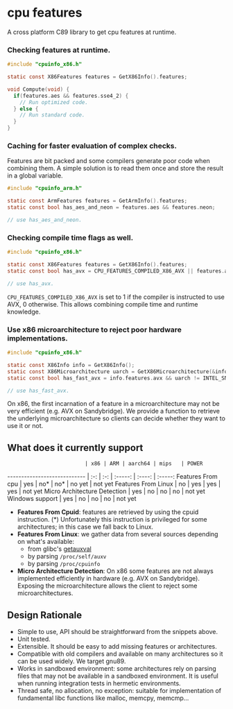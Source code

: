 # cpu features

A cross platform C89 library to get cpu features at runtime.

### Checking features at runtime.

```c
#include "cpuinfo_x86.h"

static const X86Features features = GetX86Info().features;

void Compute(void) {
  if(features.aes && features.sse4_2) {
    // Run optimized code.
  } else {
    // Run standard code.
  }
}
```

### Caching for faster evaluation of complex checks.

Features are bit packed and some compilers generate poor code when combining
them. A simple solution is to read them once and store the result in a global
variable.

```c
#include "cpuinfo_arm.h"

static const ArmFeatures features = GetArmInfo().features;
static const bool has_aes_and_neon = features.aes && features.neon;

// use has_aes_and_neon.
```

### Checking compile time flags as well.

```c
#include "cpuinfo_x86.h"

static const X86Features features = GetX86Info().features;
static const bool has_avx = CPU_FEATURES_COMPILED_X86_AVX || features.avx;

// use has_avx.
```

`CPU_FEATURES_COMPILED_X86_AVX` is set to 1 if the compiler is instructed to use
AVX, 0 otherwise. This allows combining compile time and runtime knowledge.

### Use x86 microarchitecture to reject poor hardware implementations.

```c
#include "cpuinfo_x86.h"

static const X86Info info = GetX86Info();
static const X86Microarchitecture uarch = GetX86Microarchitecture(&info);
static const bool has_fast_avx = info.features.avx && uarch != INTEL_SNB;

// use has_fast_avx.
```

On x86, the first incarnation of a feature in a microarchitecture may not be
very efficient (e.g. AVX on Sandybridge). We provide a function to retrieve the
underlying microarchitecture so clients can decide whether they want to use it
or not.

## What does it currently support

                             | x86 | ARM | aarch64 | mips   | POWER
---------------------------- | :-: | :-: | :-----: | :----: | :-----:
Features From cpu            | yes | no* | no*     | no yet | not yet
Features From Linux          | no  | yes | yes     | yes    | not yet
Micro Architecture Detection | yes | no  | no      | no     | not yet
Windows support              | yes | no  | no      | no     | not yet

-   **Features From Cpuid**: features are retrieved by using the cpuid
    instruction. (*) Unfortunately this instruction is privileged for some
    architectures; in this case we fall back to Linux.
-   **Features From Linux**: we gather data from several sources depending on
    what's available:
    +   from glibc's
        [getauxval](https://www.gnu.org/software/libc/manual/html_node/Auxiliary-Vector.html)
    +   by parsing `/proc/self/auxv`
    +   by parsing `/proc/cpuinfo`
-   **Micro Architecture Detection**: On x86 some features are not always
    implemented efficiently in hardware (e.g. AVX on Sandybridge). Exposing the
    microarchitecture allows the client to reject some microarchitectures.

## Design Rationale

-   Simple to use, API should be straightforward from the snippets above.
-   Unit tested.
-   Extensible. It should be easy to add missing features or architectures.
-   Compatible with old compilers and available on many architectures so it can
    be used widely. We target gnu89.
-   Works in sandboxed environment: some architectures rely on parsing files
    that may not be available in a sandboxed environment. It is useful when
    running integration tests in hermetic environments.
-   Thread safe, no allocation, no exception: suitable for implementation of
    fundamental libc functions like malloc, memcpy, memcmp...
